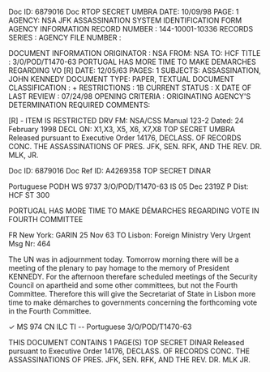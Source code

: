 Doc ID: 6879016
Doc RTOP SECRET UMBRA
DATE: 10/09/98
PAGE: 1
AGENCY: NSA
JFK ASSASSINATION SYSTEM
IDENTIFICATION FORM
AGENCY INFORMATION
RECORD NUMBER : 144-10001-10336
RECORDS SERIES :
AGENCY FILE NUMBER :

DOCUMENT INFORMATION
ORIGINATOR : NSA
FROM: NSA
TO: HCF
TITLE :
3/0/POD/T1470-63 PORTUGAL HAS MORE TIME TO MAKE DEMARCHES REGARDING VO [R]
DATE: 12/05/63
PAGES: 1
SUBJECTS:
ASSASSINATION, JOHN KENNEDY
DOCUMENT TYPE: PAPER, TEXTUAL DOCUMENT
CLASSIFICATION : +
RESTRICTIONS : 1B
CURRENT STATUS : X
DATE OF LAST REVIEW : 07/24/98
OPENING CRITERIA :
ORIGINATING AGENCY'S DETERMINATION REQUIRED
COMMENTS:

[R] - ITEM IS RESTRICTED
DRV FM: NSA/CSS Manual 123-2
Dated: 24 February 1998
DECL ON: X1,X3, X5, X6, X7,X8
TOP SECRET UMBRA
Released pursuant to Executive Order 14176, DECLASS. OF RECORDS CONC. THE ASSASSINATIONS OF PRES. JFK, SEN.
RFK, AND THE REV. DR. MLK, JR.

Doc ID: 6879016
Doc Ref ID: A4269358
TOP SECRET DINAR

Portuguese PODH WS 9737 3/O/POD/T1470-63
IS 05 Dec 2319Z P
Dist: HCF
ST 300

PORTUGAL HAS MORE TIME TO MAKE DÉMARCHES REGARDING VOTE IN
FOURTH COMMITTEE

FR New York: GARIN 25 Nov 63
TO Lisbon: Foreign Ministry Very Urgent
Msg Nr: 464

The UN was in adjournment today. Tomorrow morning there
will be a meeting of the plenary to pay homage to the memory
of President KENNEDY. For the afternoon therefare scheduled
meetings of the Security Council on apartheid and some other
committees, but not the Fourth Committee. Therefore this
will give the Secretariat of State in Lisbon more time
to make démarches to governments concerning the forthcoming
vote in the Fourth Committee.

✓
MS 974 CN ILC TI --
Portuguese 3/O/POD/T1470-63

THIS DOCUMENT CONTAINS 1 PAGE(S)
TOP SECRET DINAR
Released pursuant to Executive Order 14176, DECLASS. OF RECORDS CONC. THE ASSASSINATIONS OF PRES. JFK, SEN.
RFK, AND THE REV. DR. MLK JR.
